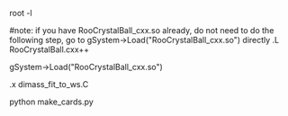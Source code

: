 root -l

#note: if you have RooCrystalBall_cxx.so already, do not need to do the following step, go to gSystem->Load("RooCrystalBall_cxx.so") directly
.L RooCrystalBall.cxx++

gSystem->Load("RooCrystalBall_cxx.so")

.x dimass_fit_to_ws.C

python make_cards.py
